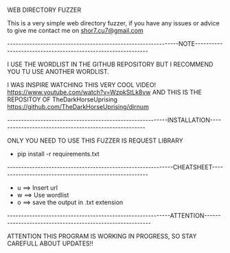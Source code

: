 WEB DIRECTORY FUZZER

This is a very simple web directory fuzzer, if you have any issues or advice to give me contact me on shor7.cu7@gmail.com

--------------------------------------------------------------NOTE-------------------------------------------------------------

I USE THE WORDLIST IN THE GITHUB REPOSITORY BUT I RECOMMEND YOU TU USE ANOTHER WORDLIST.

I WAS INSPIRE WATCHING THIS VERY COOL VIDEO! https://www.youtube.com/watch?v=WzpkStLk8vw AND THIS IS THE REPOSITOY OF TheDarkHorseUprising https://github.com/TheDarkHorseUprising/dirnum



----------------------------------------------------------INSTALLATION------------------------------------------------------

ONLY YOU NEED TO USE THIS FUZZER IS REQUEST LIBRARY 

- pip install -r requirements.txt


------------------------------------------------------------CHEATSHEET-------------------------------------------------------

- u ==> Insert url
- w ==> Use wordlist
- o ==> save the output in .txt extension 

-----------------------------------------------------------ATTENTION----------------------------------------------------------

ATTENTION THIS PROGRAM IS WORKING IN PROGRESS, SO STAY CAREFULL ABOUT UPDATES!!
